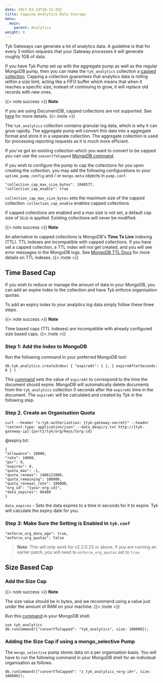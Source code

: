 ```yaml
---
date: 2017-03-24T16:15:28Z
title: Capping Analytics Data Storage
menu:
  main:
    parent: Analytics
weight: 9 
---
```


Tyk Gateways can generate a lot of analytics data. A guideline is that for every 3 million requests that your Gateway processes it will generate roughly 1GB of data.

If you have Tyk Pump set up with the aggregate pump as well as the regular MongoDB pump, then you can make the `tyk_analytics` collection a [capped collection](https://docs.mongodb.com/manual/core/capped-collections/). Capping a collection guarantees that analytics data is rolling within a size limit, acting like a FIFO buffer which means that when it reaches a specific size, instead of continuing to grow, it will replace old records with new ones.

{{< note success >}}
**Note**  

If you are using DocumentDB, capped collections are not supported. See [here](https://docs.aws.amazon.com/documentdb/latest/developerguide/mongo-apis.html) for more details.
{{< /note >}}

The `tyk_analytics` collection contains granular log data, which is why it can grow rapidly. The aggregate pump will convert this data into a aggregate format and store it in a separate collection. The aggregate collection is used for processing reporting requests as it is much more efficient.

If you've got an existing collection which you want to convert to be capped you can use the `convertToCapped` [MongoDB command](https://docs.mongodb.com/manual/reference/command/convertToCapped/).

If you wish to configure the pump to cap the collections for you upon creating the collection, you may add the following
configurations to your `uptime_pump_config` and / or `mongo.meta` objects in `pump.conf`.

```
"collection_cap_max_size_bytes": 1048577,
"collection_cap_enable": true
```

`collection_cap_max_size_bytes` sets the maximum size of the capped collection.
`collection_cap_enable` enables capped collections.

If capped collections are enabled and a max size is not set, a default cap size of `5Gib` is applied. 
Existing collections will never be modified.

{{< note success >}}
**Note**  

An alternative to capped collections is MongoDB's **Time To Live** indexing (TTL). TTL indexes are incompatible with capped collections. If you have set a capped collection, a TTL index will not get created, and you will see error messages in the MongoDB logs. See [MongoDB TTL Docs](https://docs.mongodb.com/manual/tutorial/expire-data/) for more details on TTL indexes.
{{< /note >}}


## Time Based Cap

If you wish to reduce or manage the amount of data in your MongoDB, you can  add an expire index to the collection and have Tyk enforce organisation quotas.

To add an expiry index to your analytics log data simply follow these three steps.

{{< note success >}}
**Note**  

Time based caps (TTL indexes) are incompatible with already configured size based caps.
{{< /note >}}


### Step 1: Add the Index to MongoDB

Run the following command in your preferred MongoDB tool:

```{.copyWrapper}
db.tyk_analytics.createIndex( { "expireAt": 1 }, { expireAfterSeconds: 0 } )
```
This [command](https://docs.mongodb.com/manual/tutorial/expire-data/#expire-documents-at-a-specific-clock-time) sets the value of `expireAt` to correspond to the time the document should expire. MongoDB will automatically delete documents from the `tyk_analytics` collection 0 seconds after the `expireAt` time in the document. The `expireAt` will be calculated and created by Tyk in the following step.

### Step 2. Create an Organisation Quota

```{.copyWrapper}
curl --header "x-tyk-authorization: {tyk-gateway-secret}" --header "content-type: application/json" --data @expiry.txt http://{tyk-gateway-ip}:{port}/tyk/org/keys/{org-id}
```

@expiry.txt:

```{.json}
{
"allowance": 10000,
"rate": 10000,
"per": 0,
"expires": 0,
"quota_max": -1,
"quota_renews": 1406121006,
"quota_remaining": 100000,
"quota_renewal_rate": 100000,
"org_id": "{your-org-id}",
"data_expires": 86400
}
```

`data_expires` - Sets the data expires to a time in seconds for it to expire. Tyk will calculate the expiry date for you.

### Step 3: Make Sure the Setting is Enabled in `tyk.conf`

```{.json}
"enforce_org_data_age": true, 
"enforce_org_quotas": false
```

> **Note**: This will only work for v2.2.0.23 or above, if you are running an earlier patch, you will need to `enforce_org_quotas` set to `true`.

## Size Based Cap

### Add the Size Cap

{{< note success >}}
**Note**  

The size value should be in bytes, and we recommend using a value just under the amount of RAM on your machine.
{{< /note >}}



Run this [command](https://docs.mongodb.com/manual/reference/command/convertToCapped/) in your MongoDB shell:


```{.copyWrapper}
use tyk_analytics
db.runCommand({"convertToCapped": "tyk_analytics", size: 100000});
```

### Adding the Size Cap if using a mongo_selective Pump

The `mongo_selective` pump stores data on a per organisation basis. You will have to run the following command in your MongoDB shell for an individual organisation as follows.


```{.copyWrapper}
db.runCommand({"convertToCapped": "z_tyk_analyticz_<org-id>", size: 100000});
```
